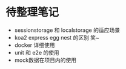 # 待整理笔记

- sessionstorage 和 localstorage 的适应场景
- koa2 express egg nest 的区别 笑~
- docker 详细使用
- unit 和 e2e 的使用
- mock数据在项目内的使用
